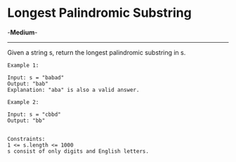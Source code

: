 # Longest Palindromic Substring
-**Medium**-
<hr>
Given a string s, return the longest palindromic substring in s.

``` 
Example 1:

Input: s = "babad"
Output: "bab"
Explanation: "aba" is also a valid answer.

Example 2:

Input: s = "cbbd"
Output: "bb"
 

Constraints:
1 <= s.length <= 1000
s consist of only digits and English letters.
